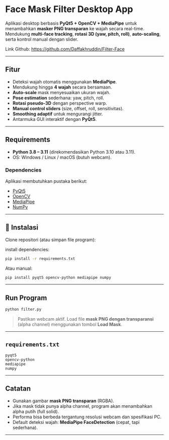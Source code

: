 # Face Mask Filter Desktop App

Aplikasi desktop berbasis **PyQt5 + OpenCV + MediaPipe** untuk menambahkan **masker PNG transparan** ke wajah secara real-time.
Mendukung **multi-face tracking**, **rotasi 3D (yaw, pitch, roll)**, **auto-scaling**, serta kontrol manual dengan slider.

Link Github: https://github.com/Daffakhruddin/Filter-Face

---

## Fitur

* Deteksi wajah otomatis menggunakan **MediaPipe**.
* Mendukung hingga **4 wajah** secara bersamaan.
* **Auto-scale** mask menyesuaikan ukuran wajah.
* **Pose estimation** sederhana: yaw, pitch, roll.
* **Rotasi pseudo-3D** dengan perspective warp.
* **Manual control sliders** (size, offset, roll, sensitivitas).
* **Smoothing adaptif** untuk mengurangi jitter.
* Antarmuka GUI interaktif dengan **PyQt5**.

---

## Requirements

* **Python 3.8 – 3.11** (direkomendasikan Python 3.10 atau 3.11).
* OS: Windows / Linux / macOS (butuh webcam).

### Dependencies

Aplikasi membutuhkan pustaka berikut:

* [PyQt5](https://pypi.org/project/PyQt5/)
* [OpenCV](https://pypi.org/project/opencv-python/)
* [MediaPipe](https://pypi.org/project/mediapipe/)
* [NumPy](https://pypi.org/project/numpy/)

---

## 🔧 Instalasi

Clone repositori (atau simpan file program):

install dependencies:

```bash
pip install -r requirements.txt
```

Atau manual:

```bash
pip install pyqt5 opencv-python mediapipe numpy
```

---

## Run Program

```bash
python filter.py
```

> Pastikan webcam aktif.
> Load file **mask PNG dengan transparansi** (alpha channel) menggunakan tombol **Load Mask**.

---

## `requirements.txt`

```
pyqt5
opencv-python
mediapipe
numpy
```

---

## Catatan

* Gunakan gambar **mask PNG transparan** (RGBA).
* Jika mask tidak punya alpha channel, program akan menambahkan alpha putih (full solid).
* Performa bisa berbeda tergantung resolusi webcam dan spesifikasi PC.
* Default deteksi wajah: **MediaPipe FaceDetection** (cepat, tapi sederhana).

---
